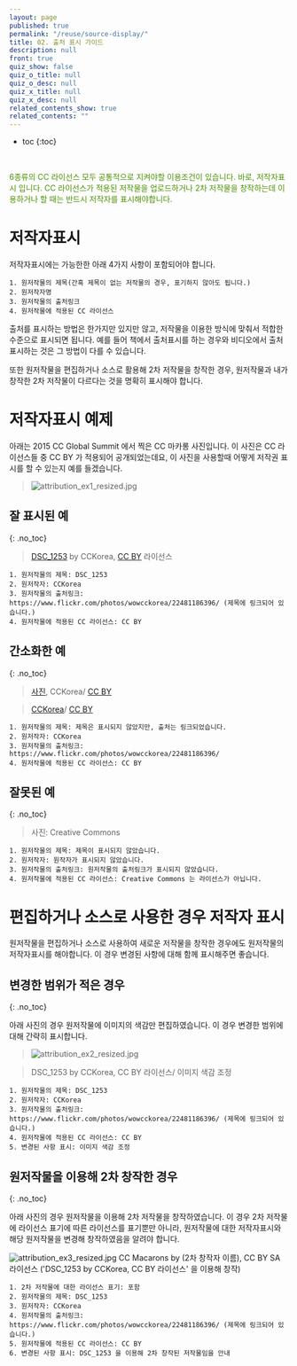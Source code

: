 ```yaml
---
layout: page
published: true
permalink: "/reuse/source-display/"
title: 02. 출처 표시 가이드
description: null
front: true
quiz_show: false
quiz_o_title: null
quiz_o_desc: null
quiz_x_title: null
quiz_x_desc: null
related_contents_show: true
related_contents: ""
---
```





* toc
{:toc}

&nbsp;

<span style="color:#499100">6종류의 CC 라이선스 모두 공통적으로 지켜야할 이용조건이 있습니다. 바로, 저작자표시 입니다. CC 라이선스가 적용된 저작물을 업로드하거나 2차 저작물을 창작하는데 이용하거나 할 때는 반드시 저작자를 표시해야합니다.</span>

# 저작자표시

저작자표시에는 가능한한 아래 4가지 사항이 포함되어야 합니다.

	1. 원저작물의 제목(간혹 제목이 없는 저작물의 경우, 표기하지 않아도 됩니다.)
	2. 원저작자명
	3. 원저작물의 출처링크
	4. 원저작물에 적용된 CC 라이선스

출처를 표시하는 방법은 한가지만 있지만 않고, 저작물을 이용한 방식에 맞춰서 적합한 수준으로 표시되면 됩니다. 예를 들어 책에서 출처표시를 하는 경우와 비디오에서 출처 표시하는 것은 그 방법이 다를 수 있습니다.

또한 원저작물을 편집하거나 소스로 활용해 2차 저작물을 창작한 경우, 원저작물과 내가 창작한 2차 저작물이 다르다는 것을 명확히 표시해야 합니다. 

# 저작자표시 예제

아래는 2015 CC Global Summit 에서 찍은 CC 마카롱 사진입니다. 이 사진은 CC 라이선스들 중 CC BY 가 적용되어 공개되었는데요, 이 사진을 사용할때 어떻게 저작권 표시를 할 수 있는지 예를 들겠습니다.

> ![attribution_ex1_resized.jpg]({{site.baseurl}}/media/attribution_ex1_resized.jpg)

## 잘 표시된 예
{: .no_toc}

> [DSC_1253](https://www.flickr.com/photos/wowcckorea/22481186396/) by CCKorea, [CC BY](http://creativecommons.org/licenses/by/2.0/kr/) 라이선스

	1. 원저작물의 제목: DSC_1253 
	2. 원저작자: CCKorea
	3. 원저작물의 출처링크: https://www.flickr.com/photos/wowcckorea/22481186396/ (제목에 링크되어 있습니다.)
	4. 원저작물에 적용된 CC 라이선스: CC BY

## 간소화한 예
{: .no_toc}

> [사진](https://www.flickr.com/photos/wowcckorea/22481186396/), CCKorea/ [CC BY](http://creativecommons.org/licenses/by/2.0/kr/)

> [CCKorea](https://www.flickr.com/photos/wowcckorea/22481186396/)/ [CC BY](http://creativecommons.org/licenses/by/2.0/kr/)

	1. 원저작물의 제목: 제목은 표시되지 않았지만, 출처는 링크되었습니다.
	2. 원저작자: CCKorea
	3. 원저작물의 출처링크: https://www.flickr.com/photos/wowcckorea/22481186396/
	4. 원저작물에 적용된 CC 라이선스: CC BY

## 잘못된 예
{: .no_toc}

> 사진: Creative Commons

	1. 원저작물의 제목: 제목이 표시되지 않았습니다.
	2. 원저작자: 원작자가 표시되지 않았습니다.
	3. 원저작물의 출처링크: 원저작물의 출처링크가 표시되지 않았습니다.
	4. 원저작물에 적용된 CC 라이선스: Creative Commons 는 라이선스가 아닙니다. 

# 편집하거나 소스로 사용한 경우 저작자 표시

원저작물을 편집하거나 소스로 사용하여 새로운 저작물을 창작한 경우에도 원저작물의 저작자표시를 해야합니다. 
이 경우 변경된 사항에 대해 함께 표시해주면 좋습니다.

## 변경한 범위가 적은 경우
{: .no_toc}

아래 사진의 경우 원저작물에 이미지의 색감만 편집하였습니다. 이 경우 변경한 범위에 대해 간략히 표시합니다.

> ![attribution_ex2_resized.jpg]({{site.baseurl}}/media/attribution_ex2_resized.jpg)

> DSC_1253 by CCKorea, CC BY 라이선스/ 이미지 색감 조정

	1. 원저작물의 제목: DSC_1253 
	2. 원저작자: CCKorea
	3. 원저작물의 출처링크: https://www.flickr.com/photos/wowcckorea/22481186396/ (제목에 링크되어 있습니다.)
	4. 원저작물에 적용된 CC 라이선스: CC BY
	5. 변경된 사항 표시: 이미지 색감 조정

## 원저작물을 이용해 2차 창작한 경우
{: .no_toc}

아래 사진의 경우 원저작물을 이용해 2차 저작물을 창작하였습니다. 이 경우 2차 저작물에 라이선스 표기에 따른 라이선스를 표기뿐만 아니라, 원저작물에 대한 저작자표시와 해당 원저작물을 변경해 창작하였음을 알려야 합니다.

![attribution_ex3_resized.jpg]({{site.baseurl}}/media/attribution_ex3_resized.jpg)
CC Macarons by (2차 창작자 이름), CC BY SA 라이선스
('DSC_1253 by CCKorea, CC BY 라이선스' 을 이용해 창작)

	1. 2차 저작물에 대한 라이선스 표기: 포함
	2. 원저작물의 제목: DSC_1253 
	3. 원저작자: CCKorea
	4. 원저작물의 출처링크: https://www.flickr.com/photos/wowcckorea/22481186396/ (제목에 링크되어 있습니다.)
	5. 원저작물에 적용된 CC 라이선스: CC BY
	6. 변경된 사항 표시: DSC_1253 을 이용해 2차 창작된 저작물임을 안내
